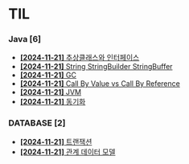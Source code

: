 # TIL
 
### Java [6]
- [**[2024-11-21]**  추상클래스와 인터페이스](https://github.com/A-lass/TIL/blob/main/Java/추상클래스와_인터페이스.md)
- [**[2024-11-21]**  String StringBuilder StringBuffer](https://github.com/A-lass/TIL/blob/main/Java/String_StringBuilder_StringBuffer.md)
- [**[2024-11-21]**  GC](https://github.com/A-lass/TIL/blob/main/Java/GC.md)
- [**[2024-11-21]**  Call By Value vs Call By Reference](https://github.com/A-lass/TIL/blob/main/Java/Call_By_Value_vs_Call_By_Reference.md)
- [**[2024-11-21]**  JVM](https://github.com/A-lass/TIL/blob/main/Java/JVM.md)
- [**[2024-11-21]**  동기화](https://github.com/A-lass/TIL/blob/main/Java/동기화.md)
### DATABASE [2]
- [**[2024-11-21]**  트랜잭션](https://github.com/A-lass/TIL/blob/main/DATABASE/트랜잭션.md)
- [**[2024-11-21]**  관계 데이터 모델](https://github.com/A-lass/TIL/blob/main/DATABASE/관계_데이터_모델.md)
